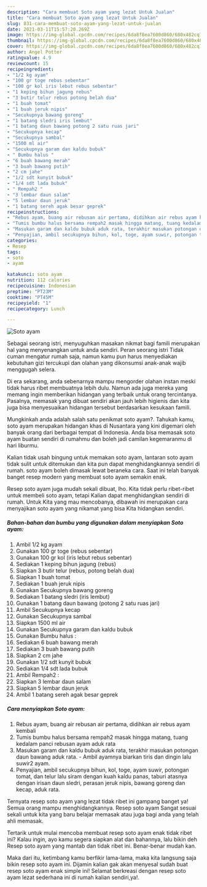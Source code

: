 ```yaml
---
description: "Cara membuat Soto ayam yang lezat Untuk Jualan"
title: "Cara membuat Soto ayam yang lezat Untuk Jualan"
slug: 831-cara-membuat-soto-ayam-yang-lezat-untuk-jualan
date: 2021-03-11T15:57:20.269Z
image: https://img-global.cpcdn.com/recipes/6da8f8ea7600d860/680x482cq70/soto-ayam-foto-resep-utama.jpg
thumbnail: https://img-global.cpcdn.com/recipes/6da8f8ea7600d860/680x482cq70/soto-ayam-foto-resep-utama.jpg
cover: https://img-global.cpcdn.com/recipes/6da8f8ea7600d860/680x482cq70/soto-ayam-foto-resep-utama.jpg
author: Angel Potter
ratingvalue: 4.9
reviewcount: 15
recipeingredient:
- "1/2 kg ayam"
- "100 gr toge rebus sebentar"
- "100 gr kol iris lebut rebus sebentar"
- "1 keping bihun jagung rebus"
- "3 butir telur rebus potong belah dua"
- "1 buah tomat"
- "1 buah jeruk nipis"
- "Secukupnya bawang goreng"
- "1 batang sledri iris lembut"
- "1 batang daun bawang potong 2 satu ruas jari"
- "Secukupnya kecap"
- "Secukupnya sambal"
- "1500 ml air"
- "Secukupnya garam dan kaldu bubuk"
- " Bumbu halus "
- "6 buah bawang merah"
- "3 buah bawang putih"
- "2 cm jahe"
- "1/2 sdt kunyit bubuk"
- "1/4 sdt lada bubuk"
- " Rempah2 "
- "3 lembar daun salam"
- "5 lembar daun jeruk"
- "1 batang sereh agak besar geprek"
recipeinstructions:
- "Rebus ayam, buang air rebusan air pertama, didihkan air rebus ayam kembali"
- "Tumis bumbu halus bersama rempah2 masak hingga matang, tuang kedalam panci rebusan ayam aduk rata"
- "Masukan garam dan kaldu bubuk aduk rata, terakhir masukan potongan daun bawang aduk rata. Ambil ayamnya biarkan tiris dan dingin lalu suwir2 ayam."
- "Penyajian, ambil secukupnya bihun, kol, toge, ayam suwir, potongan tomat, dan telur lalu siram dengan kuah kaldu panas, taburi atasnya dengan irisan daun sledri, perasan jeruk nipis, bawang goreng dan kecap, aduk rata."
categories:
- Resep
tags:
- soto
- ayam

katakunci: soto ayam 
nutrition: 112 calories
recipecuisine: Indonesian
preptime: "PT23M"
cooktime: "PT45M"
recipeyield: "1"
recipecategory: Lunch

---
```



![Soto ayam](https://img-global.cpcdn.com/recipes/6da8f8ea7600d860/680x482cq70/soto-ayam-foto-resep-utama.jpg)

Sebagai seorang istri, menyuguhkan masakan nikmat bagi famili merupakan hal yang menyenangkan untuk anda sendiri. Peran seorang istri Tidak cuman mengatur rumah saja, namun kamu pun harus menyediakan kebutuhan gizi tercukupi dan olahan yang dikonsumsi anak-anak wajib menggugah selera.

Di era  sekarang, anda sebenarnya mampu mengorder olahan instan meski tidak harus ribet membuatnya lebih dulu. Namun ada juga mereka yang memang ingin memberikan hidangan yang terbaik untuk orang tercintanya. Pasalnya, memasak yang dibuat sendiri akan jauh lebih higienis dan kita juga bisa menyesuaikan hidangan tersebut berdasarkan kesukaan famili. 



Mungkinkah anda adalah salah satu penikmat soto ayam?. Tahukah kamu, soto ayam merupakan hidangan khas di Nusantara yang kini digemari oleh banyak orang dari berbagai tempat di Indonesia. Anda bisa memasak soto ayam buatan sendiri di rumahmu dan boleh jadi camilan kegemaranmu di hari liburmu.

Kalian tidak usah bingung untuk memakan soto ayam, lantaran soto ayam tidak sulit untuk ditemukan dan kita pun dapat menghidangkannya sendiri di rumah. soto ayam boleh dimasak lewat beraneka cara. Saat ini telah banyak banget resep modern yang membuat soto ayam semakin enak.

Resep soto ayam juga mudah sekali dibuat, lho. Kita tidak perlu ribet-ribet untuk membeli soto ayam, tetapi Kalian dapat menghidangkan sendiri di rumah. Untuk Kita yang mau mencobanya, dibawah ini merupakan cara menyajikan soto ayam yang nikamat yang bisa Kita hidangkan sendiri.

<!--inarticleads1-->

##### Bahan-bahan dan bumbu yang digunakan dalam menyiapkan Soto ayam:

1. Ambil 1/2 kg ayam
1. Gunakan 100 gr toge (rebus sebentar)
1. Gunakan 100 gr kol (iris lebut rebus sebentar)
1. Sediakan 1 keping bihun jagung (rebus)
1. Siapkan 3 butir telur (rebus, potong belah dua)
1. Siapkan 1 buah tomat
1. Sediakan 1 buah jeruk nipis
1. Gunakan Secukupnya bawang goreng
1. Sediakan 1 batang sledri (iris lembut)
1. Gunakan 1 batang daun bawang (potong 2 satu ruas jari)
1. Ambil Secukupnya kecap
1. Gunakan Secukupnya sambal
1. Siapkan 1500 ml air
1. Gunakan Secukupnya garam dan kaldu bubuk
1. Gunakan  Bumbu halus :
1. Sediakan 6 buah bawang merah
1. Sediakan 3 buah bawang putih
1. Siapkan 2 cm jahe
1. Gunakan 1/2 sdt kunyit bubuk
1. Sediakan 1/4 sdt lada bubuk
1. Ambil  Rempah2 :
1. Siapkan 3 lembar daun salam
1. Siapkan 5 lembar daun jeruk
1. Ambil 1 batang sereh agak besar geprek




<!--inarticleads2-->

##### Cara menyiapkan Soto ayam:

1. Rebus ayam, buang air rebusan air pertama, didihkan air rebus ayam kembali
1. Tumis bumbu halus bersama rempah2 masak hingga matang, tuang kedalam panci rebusan ayam aduk rata
1. Masukan garam dan kaldu bubuk aduk rata, terakhir masukan potongan daun bawang aduk rata. - Ambil ayamnya biarkan tiris dan dingin lalu suwir2 ayam.
1. Penyajian, ambil secukupnya bihun, kol, toge, ayam suwir, potongan tomat, dan telur lalu siram dengan kuah kaldu panas, taburi atasnya dengan irisan daun sledri, perasan jeruk nipis, bawang goreng dan kecap, aduk rata.




Ternyata resep soto ayam yang lezat tidak ribet ini gampang banget ya! Semua orang mampu menghidangkannya. Resep soto ayam Sangat sesuai sekali untuk kita yang baru belajar memasak atau juga bagi anda yang telah ahli memasak.

Tertarik untuk mulai mencoba membuat resep soto ayam enak tidak ribet ini? Kalau ingin, ayo kamu segera siapkan alat dan bahannya, lalu bikin deh Resep soto ayam yang mantab dan tidak ribet ini. Benar-benar mudah kan. 

Maka dari itu, ketimbang kamu berfikir lama-lama, maka kita langsung saja bikin resep soto ayam ini. Dijamin kalian gak akan menyesal sudah buat resep soto ayam enak simple ini! Selamat berkreasi dengan resep soto ayam lezat sederhana ini di rumah kalian sendiri,ya!.


